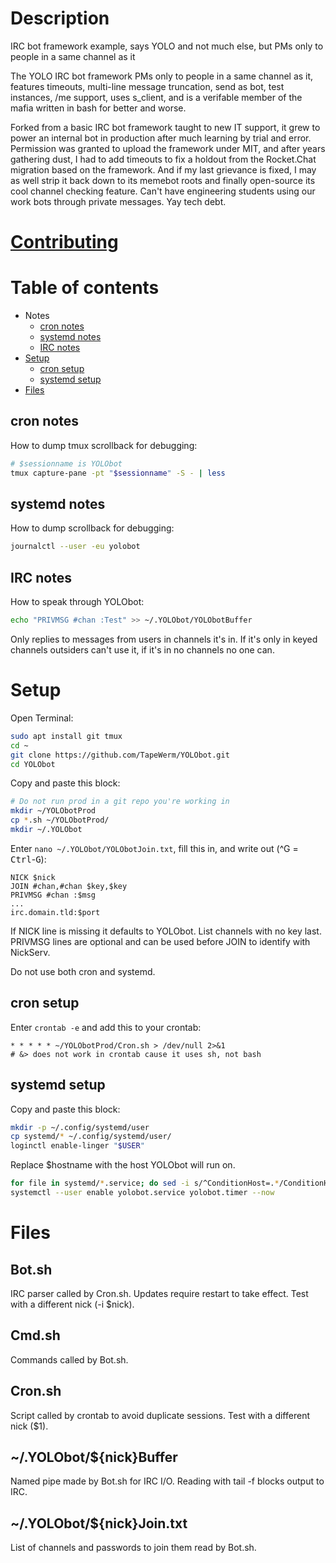# Description
IRC bot framework example, says YOLO and not much else, but PMs only to people in a same channel as it

The YOLO IRC bot framework PMs only to people in a same channel as it, features timeouts, multi-line message truncation, send as bot, test instances, /me support, uses s_client, and is a verifable member of the mafia written in bash for better and worse.

Forked from a basic IRC bot framework taught to new IT support, it grew to power an internal bot in production after much learning by trial and error. Permission was granted to upload the framework under MIT, and after years gathering dust, I had to add timeouts to fix a holdout from the Rocket.Chat migration based on the framework. And if my last grievance is fixed, I may as well strip it back down to its memebot roots and finally open-source its cool channel checking feature. Can't have engineering students using our work bots through private messages. Yay tech debt.
# [Contributing](CONTRIBUTING.md)
# Table of contents
- Notes
  - [cron notes](#cron-notes)
  - [systemd notes](#systemd-notes)
  - [IRC notes](#irc-notes)
- [Setup](#setup)
  - [cron setup](#cron-setup)
  - [systemd setup](#systemd-setup)
- [Files](#botsh)
## cron notes
How to dump tmux scrollback for debugging:
```bash
# $sessionname is YOLObot
tmux capture-pane -pt "$sessionname" -S - | less
```
## systemd notes
How to dump scrollback for debugging:
```bash
journalctl --user -eu yolobot
```
## IRC notes
How to speak through YOLObot:
```bash
echo "PRIVMSG #chan :Test" >> ~/.YOLObot/YOLObotBuffer
```
Only replies to messages from users in channels it's in. If it's only in keyed channels outsiders can't use it, if it's in no channels no one can.
# Setup
Open Terminal:
```bash
sudo apt install git tmux
cd ~
git clone https://github.com/TapeWerm/YOLObot.git
cd YOLObot
```
Copy and paste this block:
```bash
# Do not run prod in a git repo you're working in
mkdir ~/YOLObotProd
cp *.sh ~/YOLObotProd/
mkdir ~/.YOLObot
```
Enter `nano ~/.YOLObot/YOLObotJoin.txt`, fill this in, and write out (^G = <kbd>Ctrl</kbd>-<kbd>G</kbd>):
```
NICK $nick
JOIN #chan,#chan $key,$key
PRIVMSG #chan :$msg
...
irc.domain.tld:$port
```
If NICK line is missing it defaults to YOLObot. List channels with no key last. PRIVMSG lines are optional and can be used before JOIN to identify with NickServ.

Do not use both cron and systemd.
## cron setup
Enter `crontab -e` and add this to your crontab:
```
* * * * * ~/YOLObotProd/Cron.sh > /dev/null 2>&1
# &> does not work in crontab cause it uses sh, not bash
```
## systemd setup
Copy and paste this block:
```bash
mkdir -p ~/.config/systemd/user
cp systemd/* ~/.config/systemd/user/
loginctl enable-linger "$USER"
```
Replace $hostname with the host YOLObot will run on.
```bash
for file in systemd/*.service; do sed -i s/^ConditionHost=.*/ConditionHost=$hostname/ ~/.config/systemd/user/"$(basename "$file")"; done
systemctl --user enable yolobot.service yolobot.timer --now
```
# Files
## Bot.sh
IRC parser called by Cron.sh. Updates require restart to take effect. Test with a different nick (-i $nick).
## Cmd.sh
Commands called by Bot.sh.
## Cron.sh
Script called by crontab to avoid duplicate sessions. Test with a different nick ($1).
## ~/.YOLObot/${nick}Buffer
Named pipe made by Bot.sh for IRC I/O. Reading with tail -f blocks output to IRC.
## ~/.YOLObot/${nick}Join.txt
List of channels and passwords to join them read by Bot.sh.
